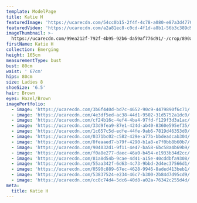 ```yaml
---
template: ModelPage
title: Katie H
featuredImage: 'https://ucarecdn.com/54cc0b15-2f4f-4c78-a080-e87a3d477017/'
featuredVideo: 'https://ucarecdn.com/a2a81ec8-c0cd-4f1d-a8b1-56b3c389d9b1/'
imageThumbnail: >-
  https://ucarecdn.com/99ea212f-792f-4b95-92b6-da59af776d91/-/crop/890x1240/0,0/-/preview/
firstName: Katie H
collection: Emerging
height: 165cm
measurementType: bust
bust: 80cm
waist: ' 67cm'
hips: 80cm
size: Ladies 8
shoeSize: '6.5'
hair: Brown
eyes: Hazel/Brown
imagePortfolio:
  - image: 'https://ucarecdn.com/3b6f440d-bd7c-4652-90c9-4479890f6c71/'
  - image: 'https://ucarecdn.com/4e3df5ed-ac38-44d1-9502-31d5752a1dc0/'
  - image: 'https://ucarecdn.com/cf24b16c-4ef4-4ba4-97fd-f129f3d3a1ac/'
  - image: 'https://ucarecdn.com/33d9fea9-87e1-424d-ab40-8360e595ef35/'
  - image: 'https://ucarecdn.com/1c657c5d-edfe-44fe-9ab6-7819d46353d0/'
  - image: 'https://ucarecdn.com/0371bc02-c582-429e-a77b-bbdeadcab304/'
  - image: 'https://ucarecdn.com/0feaaed7-b79f-4290-b1a8-e7f0bb8b60b7/'
  - image: 'https://ucarecdn.com/904032d1-9f11-4e47-ba58-6bc58a4b69b9/'
  - image: 'https://ucarecdn.com/f0a8e277-daec-46a0-b454-e1933b34d2cc/'
  - image: 'https://ucarecdn.com/81a8d54b-9cae-4d41-a15e-40cddbfa9308/'
  - image: 'https://ucarecdn.com/55aa342f-6d63-4c73-9bbd-2d4ec37566d1/'
  - image: 'https://ucarecdn.com/0590c889-67ec-4628-9946-8aded413beb1/'
  - image: 'https://ucarecdn.com/53837524-e234-46c7-b300-2b84d7d95cd9/'
  - image: 'https://ucarecdn.com/cc8c74d4-5dc6-40d8-a02a-76342c255d4d/'
meta:
  title: Katie H
---
```


